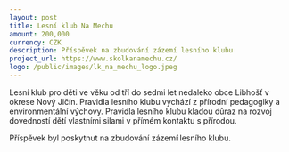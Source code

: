 ```yaml
---
layout: post
title: Lesní klub Na Mechu
amount: 200,000
currency: CZK
description: Příspěvek na zbudování zázemí lesního klubu
project_url: https://www.skolkanamechu.cz/
logo: /public/images/lk_na_mechu_logo.jpeg
---
```


Lesní klub pro děti ve věku od tří do sedmi let nedaleko obce Libhošť v okrese Nový Jičín. Pravidla lesního klubu vychází z přírodní pedagogiky a environmentální výchovy. Pravidla lesního klubu kladou důraz na rozvoj dovedností dětí vlastními silami v přímém kontaktu s přírodou.

Příspěvek byl poskytnut na zbudování zázemí lesního klubu.
